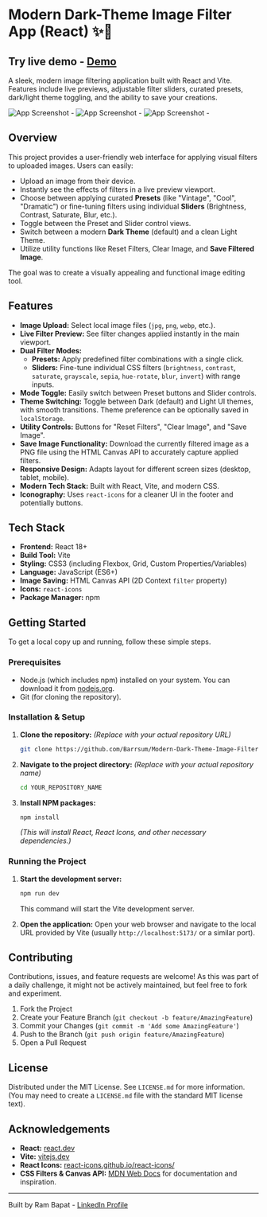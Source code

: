 # Modern Dark-Theme Image Filter App (React) ✨🎨

## Try live demo - [Demo](YOUR_VERCEL_DEPLOYMENT_URL_HERE)

A sleek, modern image filtering application built with React and Vite. Features include live previews, adjustable filter sliders, curated presets, dark/light theme toggling, and the ability to save your creations.

<!-- ================================================== -->
<!-- === Screenshots === -->
![App Screenshot -](./public/homepage-withimg-01.png)
![App Screenshot -](./public/homepage-withimg-02.png)
![App Screenshot -](./public/homepage-withimg-03.png)

<!-- ================================================== -->

## Overview

This project provides a user-friendly web interface for applying visual filters to uploaded images. Users can easily:

*   Upload an image from their device.
*   Instantly see the effects of filters in a live preview viewport.
*   Choose between applying curated **Presets** (like "Vintage", "Cool", "Dramatic") or fine-tuning filters using individual **Sliders** (Brightness, Contrast, Saturate, Blur, etc.).
*   Toggle between the Preset and Slider control views.
*   Switch between a modern **Dark Theme** (default) and a clean Light Theme.
*   Utilize utility functions like Reset Filters, Clear Image, and **Save Filtered Image**.

The goal was to create a visually appealing and functional image editing tool.

## Features

*   **Image Upload:** Select local image files (`jpg`, `png`, `webp`, etc.).
*   **Live Filter Preview:** See filter changes applied instantly in the main viewport.
*   **Dual Filter Modes:**
    *   **Presets:** Apply predefined filter combinations with a single click.
    *   **Sliders:** Fine-tune individual CSS filters (`brightness`, `contrast`, `saturate`, `grayscale`, `sepia`, `hue-rotate`, `blur`, `invert`) with range inputs.
*   **Mode Toggle:** Easily switch between Preset buttons and Slider controls.
*   **Theme Switching:** Toggle between Dark (default) and Light UI themes, with smooth transitions. Theme preference can be optionally saved in `localStorage`.
*   **Utility Controls:** Buttons for "Reset Filters", "Clear Image", and "Save Image".
*   **Save Image Functionality:** Download the currently filtered image as a PNG file using the HTML Canvas API to accurately capture applied filters.
*   **Responsive Design:** Adapts layout for different screen sizes (desktop, tablet, mobile).
*   **Modern Tech Stack:** Built with React, Vite, and modern CSS.
*   **Iconography:** Uses `react-icons` for a cleaner UI in the footer and potentially buttons.

## Tech Stack

*   **Frontend:** React 18+
*   **Build Tool:** Vite
*   **Styling:** CSS3 (including Flexbox, Grid, Custom Properties/Variables)
*   **Language:** JavaScript (ES6+)
*   **Image Saving:** HTML Canvas API (2D Context `filter` property)
*   **Icons:** `react-icons`
*   **Package Manager:** npm

## Getting Started

To get a local copy up and running, follow these simple steps.

### Prerequisites

*   Node.js (which includes npm) installed on your system. You can download it from [nodejs.org](https://nodejs.org/).
*   Git (for cloning the repository).

### Installation & Setup

1.  **Clone the repository:**
    *(Replace with your actual repository URL)*
    ```bash
    git clone https://github.com/Barrsum/Modern-Dark-Theme-Image-Filter-App.git
    ```

2.  **Navigate to the project directory:**
    *(Replace with your actual repository name)*
    ```bash
    cd YOUR_REPOSITORY_NAME
    ```

3.  **Install NPM packages:**
    ```bash
    npm install
    ```
    *(This will install React, React Icons, and other necessary dependencies.)*

### Running the Project

1.  **Start the development server:**
    ```bash
    npm run dev
    ```
    This command will start the Vite development server.

2.  **Open the application:**
    Open your web browser and navigate to the local URL provided by Vite (usually `http://localhost:5173/` or a similar port).

## Contributing

Contributions, issues, and feature requests are welcome! As this was part of a daily challenge, it might not be actively maintained, but feel free to fork and experiment.

1.  Fork the Project
2.  Create your Feature Branch (`git checkout -b feature/AmazingFeature`)
3.  Commit your Changes (`git commit -m 'Add some AmazingFeature'`)
4.  Push to the Branch (`git push origin feature/AmazingFeature`)
5.  Open a Pull Request

## License

Distributed under the MIT License. See `LICENSE.md` for more information. (You may need to create a `LICENSE.md` file with the standard MIT license text).

## Acknowledgements

*   **React:** [react.dev](https://react.dev/)
*   **Vite:** [vitejs.dev](https://vitejs.dev/)
*   **React Icons:** [react-icons.github.io/react-icons/](https://react-icons.github.io/react-icons/)
*   **CSS Filters & Canvas API:** [MDN Web Docs](https://developer.mozilla.org/) for documentation and inspiration.

---

Built by Ram Bapat - [LinkedIn Profile](https://www.linkedin.com/in/ram-bapat-barrsum-diamos)

